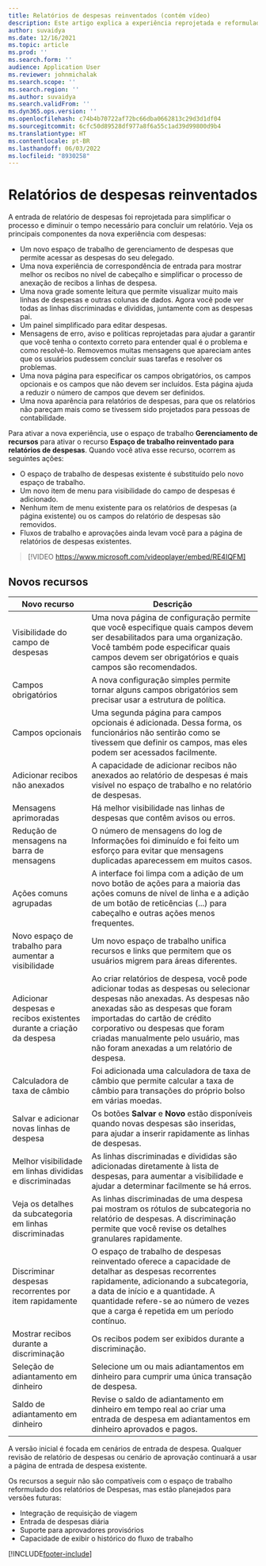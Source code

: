 ```yaml
---
title: Relatórios de despesas reinventados (contém vídeo)
description: Este artigo explica a experiência reprojetada e reformulada da entrada do relatório de despesas.
author: suvaidya
ms.date: 12/16/2021
ms.topic: article
ms.prod: ''
ms.search.form: ''
audience: Application User
ms.reviewer: johnmichalak
ms.search.scope: ''
ms.search.region: ''
ms.author: suvaidya
ms.search.validFrom: ''
ms.dyn365.ops.version: ''
ms.openlocfilehash: c74b4b70722af72bc66dba0662813c29d3d1df04
ms.sourcegitcommit: 6cfc50d89528df977a8f6a55c1ad39d99800d9b4
ms.translationtype: HT
ms.contentlocale: pt-BR
ms.lasthandoff: 06/03/2022
ms.locfileid: "8930258"
---
```

# <a name="expense-reports-reimagined"></a>Relatórios de despesas reinventados

A entrada de relatório de despesas foi reprojetada para simplificar o processo e diminuir o tempo necessário para concluir um relatório. Veja os principais componentes da nova experiência com despesas:

- Um novo espaço de trabalho de gerenciamento de despesas que permite acessar as despesas do seu delegado.
- Uma nova experiência de correspondência de entrada para mostrar melhor os recibos no nível de cabeçalho e simplificar o processo de anexação de recibos a linhas de despesa.
- Uma nova grade somente leitura que permite visualizar muito mais linhas de despesas e outras colunas de dados. Agora você pode ver todas as linhas discriminadas e divididas, juntamente com as despesas pai.
- Um painel simplificado para editar despesas.
- Mensagens de erro, aviso e políticas reprojetadas para ajudar a garantir que você tenha o contexto correto para entender qual é o problema e como resolvê-lo. Removemos muitas mensagens que apareciam antes que os usuários pudessem concluir suas tarefas e resolver os problemas.
- Uma nova página para especificar os campos obrigatórios, os campos opcionais e os campos que não devem ser incluídos. Esta página ajuda a reduzir o número de campos que devem ser definidos.
- Uma nova aparência para relatórios de despesas, para que os relatórios não pareçam mais como se tivessem sido projetados para pessoas de contabilidade.

Para ativar a nova experiência, use o espaço de trabalho **Gerenciamento de recursos** para ativar o recurso **Espaço de trabalho reinventado para relatórios de despesas**. Quando você ativa esse recurso, ocorrem as seguintes ações:

- O espaço de trabalho de despesas existente é substituído pelo novo espaço de trabalho.
- Um novo item de menu para visibilidade do campo de despesas é adicionado.
- Nenhum item de menu existente para os relatórios de despesas (a página existente) ou os campos do relatório de despesas são removidos.
- Fluxos de trabalho e aprovações ainda levam você para a página de relatórios de despesas existentes.

> [!VIDEO https://www.microsoft.com/videoplayer/embed/RE4IQFM]

## <a name="new-features"></a>Novos recursos

| Novo recurso | Descrição |
|---|----|
| Visibilidade do campo de despesas | Uma nova página de configuração permite que você especifique quais campos devem ser desabilitados para uma organização. Você também pode especificar quais campos devem ser obrigatórios e quais campos são recomendados. |
| Campos obrigatórios | A nova configuração simples permite tornar alguns campos obrigatórios sem precisar usar a estrutura de política. |
| Campos opcionais | Uma segunda página para campos opcionais é adicionada. Dessa forma, os funcionários não sentirão como se tivessem que definir os campos, mas eles podem ser acessados facilmente. |
| Adicionar recibos não anexados | A capacidade de adicionar recibos não anexados ao relatório de despesas é mais visível no espaço de trabalho e no relatório de despesas. |
| Mensagens aprimoradas | Há melhor visibilidade nas linhas de despesas que contêm avisos ou erros. |
| Redução de mensagens na barra de mensagens| O número de mensagens do log de Informações foi diminuído e foi feito um esforço para evitar que mensagens duplicadas aparecessem em muitos casos. |
| Ações comuns agrupadas | A interface foi limpa com a adição de um novo botão de ações para a maioria das ações comuns de nível de linha e a adição de um botão de reticências (...) para cabeçalho e outras ações menos frequentes. |
| Novo espaço de trabalho para aumentar a visibilidade | Um novo espaço de trabalho unifica recursos e links que permitem que os usuários migrem para áreas diferentes. |
| Adicionar despesas e recibos existentes durante a criação da despesa | Ao criar relatórios de despesa, você pode adicionar todas as despesas ou selecionar despesas não anexadas. As despesas não anexadas são as despesas que foram importadas do cartão de crédito corporativo ou despesas que foram criadas manualmente pelo usuário, mas não foram anexadas a um relatório de despesa.|
| Calculadora de taxa de câmbio | Foi adicionada uma calculadora de taxa de câmbio que permite calcular a taxa de câmbio para transações do próprio bolso em várias moedas. |
| Salvar e adicionar novas linhas de despesa | Os botões **Salvar** e **Novo** estão disponíveis quando novas despesas são inseridas, para ajudar a inserir rapidamente as linhas de despesas. |
| Melhor visibilidade em linhas divididas e discriminadas | As linhas discriminadas e divididas são adicionadas diretamente à lista de despesas, para aumentar a visibilidade e ajudar a determinar facilmente se há erros. |
| Veja os detalhes da subcategoria em linhas discriminadas | As linhas discriminadas de uma despesa pai mostram os rótulos de subcategoria no relatório de despesas. A discriminação permite que você revise os detalhes granulares rapidamente.|
|Discriminar despesas recorrentes por item rapidamente | O espaço de trabalho de despesas reinventado oferece a capacidade de detalhar as despesas recorrentes rapidamente, adicionando a subcategoria, a data de início e a quantidade. A quantidade refere-se ao número de vezes que a carga é repetida em um período contínuo. |
| Mostrar recibos durante a discriminação | Os recibos podem ser exibidos durante a discriminação. |
| Seleção de adiantamento em dinheiro | Selecione um ou mais adiantamentos em dinheiro para cumprir uma única transação de despesa. |
| Saldo de adiantamento em dinheiro | Revise o saldo de adiantamento em dinheiro em tempo real ao criar uma entrada de despesa em adiantamentos em dinheiro aprovados e pagos. |

A versão inicial é focada em cenários de entrada de despesa. Qualquer revisão de relatório de despesas ou cenário de aprovação continuará a usar a página de entrada de despesa existente.


Os recursos a seguir não são compatíveis com o espaço de trabalho reformulado dos relatórios de Despesas, mas estão planejados para versões futuras: 

- Integração de requisição de viagem
- Entrada de despesas diária
- Suporte para aprovadores provisórios
- Capacidade de exibir o histórico do fluxo de trabalho


[!INCLUDE[footer-include](../includes/footer-banner.md)]
